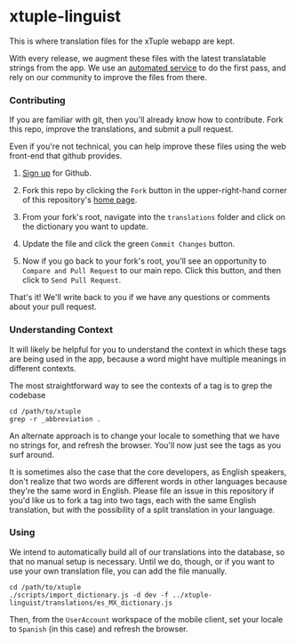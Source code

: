 xtuple-linguist
===============

This is where translation files for the xTuple webapp are kept. 

With every release, we augment these files with the latest translatable strings from the app.
We use an [automated service](http://translate.google.com) to do the first pass, and rely on
our community to improve the files from there.

### Contributing

If you are familiar with git, then you'll already know how to contribute. Fork this repo, improve
the translations, and submit a pull request.

Even if you're not technical, you can help improve these files using the web front-end that github
provides.

1. [Sign up](https://github.com/join) for Github.

2. Fork this repo by clicking the `Fork` button in the upper-right-hand corner of this repository's
[home page](https://github.com/xtuple/xtuple-linguist).

3. From your fork's root, navigate into the `translations` folder and click on the dictionary you
want to update. 

4. Update the file and click the green `Commit Changes` button.

5. Now if you go back to your fork's root, you'll see an opportunity to `Compare and Pull Request`
to our main repo. Click this button, and then click to `Send Pull Request`. 

That's it! We'll write back to you if we have any questions or comments about your pull request.

### Understanding Context

It will likely be helpful for you to understand the context in which these tags are being used in
the app, because a word might have multiple meanings in different contexts.

The most straightforward way to see the contexts of a tag is to grep the codebase

```
cd /path/to/xtuple
grep -r _abbreviation .
```

An alternate approach is to change your locale to something that we have no strings for, and refresh the browser. You'll now just see the tags as you surf around.

It is sometimes also the case that the core developers, as English speakers, don't realize that two words are different words in other languages because they're the same word in English. Please file an issue in this repository if you'd like us to fork a tag into two tags, each with the same English translation, but with the possibility of a split translation in your language.

### Using

We intend to automatically build all of our translations into the database, so that no manual 
setup is necessary. Until we do, though, or if you want to use your own translation file, you
can add the file manually.

```
cd /path/to/xtuple
./scripts/import_dictionary.js -d dev -f ../xtuple-linguist/translations/es_MX_dictionary.js
```

Then, from the `UserAccount` workspace of the mobile client, set your locale to `Spanish` (in
this case) and refresh the browser.
